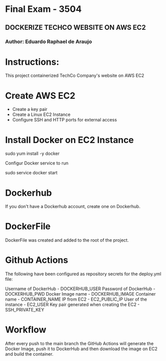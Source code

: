# Final Exam - 3504

## DOCKERIZE TECHCO WEBSITE ON AWS EC2

### Author: Eduardo Raphael de Araujo


# Instructions:

This project containerized TechCo Company's website on AWS EC2

# Create AWS EC2
  - Create a key pair
  - Create a Linux EC2 Instance
  - Configure SSH and HTTP ports for external access

# Install Docker on EC2 Instance

  sudo yum install -y docker

Configur Docker service to run

  sudo service docker start

# Dockerhub

If you don't have a Dockerhub account, create one on Dockerhub.

# DockerFile

DockerFile was created and added to the root of the project.

# Github Actions

The following have been configured as repository secrets for the deploy.yml file:

Username of DockerHub - DOCKERHUB_USER
Password of DockerHub - DOCKERHUB_PWD
Docker Image name - DOCKERHUB_IMAGE
Container name - CONTAINER_NAME
IP from EC2 - EC2_PUBLIC_IP
User of the instance - EC2_USER
Key pair generated when creating the EC2 - SSH_PRIVATE_KEY

# Workflow

After every push to the main branch the GitHub Actions will generate the Docker Image, push it to DockerHub and then download the image on EC2 and build the container.




